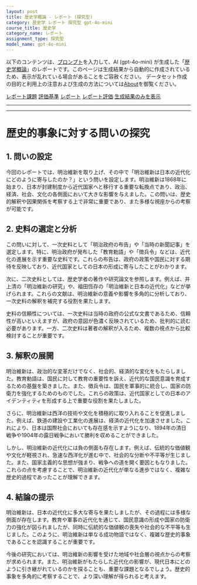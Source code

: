 ```yaml
---
layout: post
title: 歴史学概論 - レポート (探究型)
category: 歴史学 レポート 探究型 gpt-4o-mini
course_title: 歴史学
category_name: レポート
assignment_type: 探究型
model_name: gpt-4o-mini
---
```


以下のコンテンツは、[プロンプト](http://127.0.0.1:8000/generated/歴史学/gpt-4o-mini/prompt_レポート-探究型.md)を入力して、AI (gpt-4o-mini) が生成した「[歴史学概論](/contents/歴史学/)」のレポートです。このページは生成結果から自動的に作成されているため、表示が乱れている場合があることをご容赦ください。
データセット作成の目的と利用上の注意および生成の方法については[About](/About)を御覧ください。

[レポート課題](../レポート課題-探究型)
[評価基準](../評価基準-探究型)
[レポート](../レポート-探究型)
[レポート評価](../レポート評価-探究型)
[生成結果のみを表示](http://127.0.0.1:8000/generated/歴史学/gpt-4o-mini/レポート-探究型.md)
  

***
***
  
# 歴史的事象に対する問いの探究

## 1. 問いの設定

今回のレポートでは、明治維新を取り上げ、その中で「明治維新は日本の近代化にどのように寄与したのか？」という問いを設定します。明治維新は1868年に始まり、日本が封建制度から近代国家へと移行する重要な転換点であり、政治、経済、社会、文化の各側面において大きな影響を与えました。この問いは、歴史的解釈や因果関係を考察する上で非常に重要であり、また多様な視座からの考察が可能です。

## 2. 史料の選定と分析

この問いに対して、一次史料として「明治政府の布告」や「当時の新聞記事」を選定します。特に、明治政府が発布した「教育勅語」や「徴兵令」などは、近代化の進展を示す重要な史料です。これらの布告は、政府の政策や国民に対する期待を反映しており、近代国家としての日本の形成に寄与したことがわかります。

次に、二次史料としては、歴史学者の著作や研究論文を参照します。例えば、井上清の「明治維新の研究」や、福田恆存の「明治維新と日本の近代化」などが挙げられます。これらの文献は、明治維新の意義や影響を多角的に分析しており、一次史料の解釈を補完する役割を果たします。

史料の信頼性については、一次史料は当時の政府の公式な文書であるため、信頼性が高いといえますが、政府の意図が色濃く反映されているため、批判的に読む必要があります。一方、二次史料は著者の解釈が入るため、複数の視点から比較検討することが重要です。

## 3. 解釈の展開

明治維新は、政治的な変革だけでなく、社会的、経済的な変化をもたらしました。教育勅語は、国民に対して教育の重要性を訴え、近代的な国民意識を育成するための基盤を築きました。また、徴兵令は、国民を軍事的に統合し、国家の防衛力を強化するためのものでした。これらの政策は、近代国家としての日本のアイデンティティを形成する上で重要な役割を果たしました。

さらに、明治維新は西洋の技術や文化を積極的に取り入れることを促進しました。例えば、鉄道の建設や工業化の進展は、経済の近代化を加速させました。これにより、日本は国際社会においても存在感を示すようになり、1894年の清日戦争や1904年の露日戦争において勝利を収めることができました。

しかし、明治維新の近代化には負の側面も存在します。例えば、伝統的な価値観や文化が軽視され、急速な西洋化が進む中で、社会的な分断や不平等が生じました。また、国家主義的な思想が強まり、戦争への道を開く要因ともなりました。これらの点を考慮することで、明治維新の近代化が単なる進歩ではなく、複雑な歴史的過程であったことが理解できます。

## 4. 結論の提示

明治維新は、日本の近代化に多大な寄与を果たしましたが、その過程には多様な側面が存在します。教育や軍事の近代化を通じて、国民意識の形成や国家の防衛力の強化が図られましたが、同時に伝統的な価値観の喪失や社会的な不平等も生じました。このように、明治維新は単なる成功物語ではなく、複雑な歴史的事象であることを認識することが重要です。

今後の研究においては、明治維新の影響を受けた地域や社会層の視点からの考察が求められます。また、明治維新がもたらした近代化の影響が、現代日本にどのように引き継がれているのかを探ることも、重要な課題となるでしょう。歴史的事象を多角的に考察することで、より深い理解が得られると考えます。
